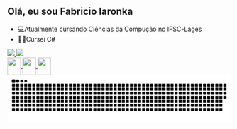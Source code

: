 ## Olá, eu sou Fabricio Iaronka
- 💻Atualmente cursando Ciências da Compução no IFSC-Lages
- 🧑‍💻Cursei C#

<div>
  <a href="https://github.com/FabricioIaronka/FabricioIaronka/tree/main">
  <image height="180cm" src=https://github-readme-stats.vercel.app/api?username=FabricioIaronka&show_icons=true&bg_color=DEG,08002b,0c013d,0f024d,13016b,18008f,2102ba&border_color=fffffff&title_color=ffffff&text_color=ffffff&icon_color=03ffc4&locale=pt-br&ring_color=00ffff>
  <image  height="160cm" src=https://github-readme-stats.vercel.app/api/top-langs/?username=FabricioIaronka&layout=compact&bg_color=DEG,08002b,0c013d,0f024d,13016b,18008f,2102ba&title_color=ffffff&text_color=ffffff&border_color=fffffff>
</div>
<div>
  <img width="30" height="40" align="center" src="https://cdn.jsdelivr.net/gh/devicons/devicon@latest/icons/csharp/csharp-original.svg"  />
  <img width="30" height="40" align="center" src="https://cdn.jsdelivr.net/gh/devicons/devicon@latest/icons/html5/html5-original.svg"/>
  <img width="30" height="40" align="center" src="https://cdn.jsdelivr.net/gh/devicons/devicon@latest/icons/python/python-original.svg" />
</div>
<picture>
  <source media="(prefers-color-scheme: dark)" srcset="https://raw.githubusercontent.com/FabricioIaronka/FabricioIaronka/output/github-contribution-grid-snake-dark.svg">
  <source media="(prefers-color-scheme: light)" srcset="https://raw.githubusercontent.com/FabricioIaronka/FabricioIaronka/output/github-contribution-grid-snake.svg">
  <img alt="github contribution grid snake animation" src="https://raw.githubusercontent.com/FabricioIaronka/FabricioIaronka/output/github-contribution-grid-snake.svg">
</picture>
